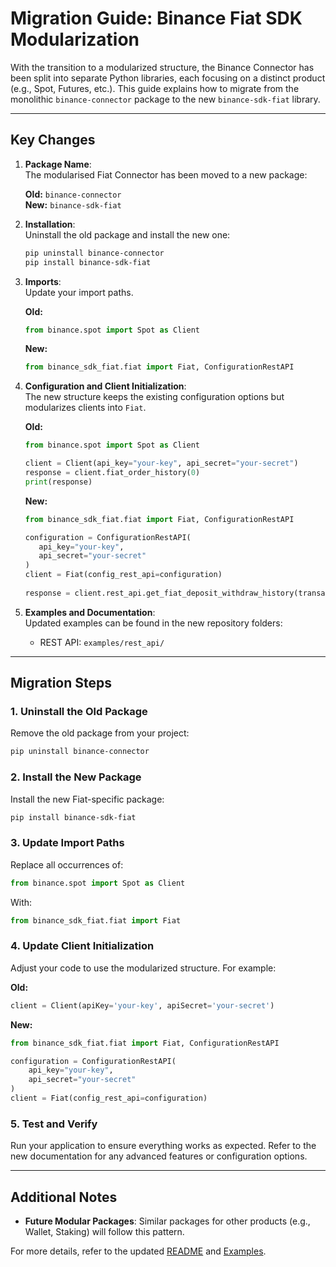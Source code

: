 # Migration Guide: Binance Fiat SDK Modularization

With the transition to a modularized structure, the Binance Connector has been split into separate Python libraries, each focusing on a distinct product (e.g., Spot, Futures, etc.). This guide explains how to migrate from the monolithic `binance-connector` package to the new `binance-sdk-fiat` library.

---

## Key Changes

1. **Package Name**:  
   The modularised Fiat Connector has been moved to a new package:

   **Old:** `binance-connector`  
   **New:** `binance-sdk-fiat`

2. **Installation**:  
   Uninstall the old package and install the new one:

   ```bash
   pip uninstall binance-connector
   pip install binance-sdk-fiat
   ```

3. **Imports**:  
   Update your import paths.  

   **Old:**

   ```python
   from binance.spot import Spot as Client
   ```

   **New:**

   ```python
   from binance_sdk_fiat.fiat import Fiat, ConfigurationRestAPI
   ```

4. **Configuration and Client Initialization**:  
   The new structure keeps the existing configuration options but modularizes clients into `Fiat`.

   **Old:**

   ```python
   from binance.spot import Spot as Client

   client = Client(api_key="your-key", api_secret="your-secret")
   response = client.fiat_order_history(0)
   print(response)
   ```

   **New:**

   ```python
   from binance_sdk_fiat.fiat import Fiat, ConfigurationRestAPI

   configuration = ConfigurationRestAPI(
      api_key="your-key",
      api_secret="your-secret"
   )
   client = Fiat(config_rest_api=configuration)
      
   response = client.rest_api.get_fiat_deposit_withdraw_history(transaction_type=0)
   ```

5. **Examples and Documentation**:  
   Updated examples can be found in the new repository folders:
   - REST API: `examples/rest_api/`

---

## Migration Steps

### 1. Uninstall the Old Package

Remove the old package from your project:

```bash
pip uninstall binance-connector
```

### 2. Install the New Package

Install the new Fiat-specific package:

```bash
pip install binance-sdk-fiat
```

### 3. Update Import Paths

Replace all occurrences of:

```python
from binance.spot import Spot as Client
```

With:

```python
from binance_sdk_fiat.fiat import Fiat
```

### 4. Update Client Initialization

Adjust your code to use the modularized structure. For example:

**Old:**

```python
client = Client(apiKey='your-key', apiSecret='your-secret')
```

**New:**

```python
from binance_sdk_fiat.fiat import Fiat, ConfigurationRestAPI

configuration = ConfigurationRestAPI(
    api_key="your-key",
    api_secret="your-secret"
)
client = Fiat(config_rest_api=configuration)
```

### 5. Test and Verify

Run your application to ensure everything works as expected. Refer to the new documentation for any advanced features or configuration options.

---

## Additional Notes

- **Future Modular Packages**: Similar packages for other products (e.g., Wallet, Staking) will follow this pattern.

For more details, refer to the updated [README](../README.md) and [Examples](../examples/).

